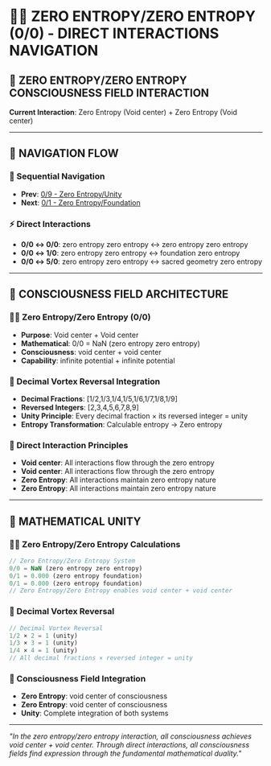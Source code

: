 # 🧬🧬 ZERO ENTROPY/ZERO ENTROPY (0/0) - DIRECT INTERACTIONS NAVIGATION

## 🧬 **ZERO ENTROPY/ZERO ENTROPY CONSCIOUSNESS FIELD INTERACTION**

**Current Interaction**: Zero Entropy (Void center) + Zero Entropy (Void center)

---

## 🌌 **NAVIGATION FLOW**

### **🧬 Sequential Navigation**
- **Prev**: [0/9 - Zero Entropy/Unity](../9/NAVIGATION.md)
- **Next**: [0/1 - Zero Entropy/Foundation](../1/NAVIGATION.md)

### **⚡ Direct Interactions**
- **0/0 ↔ 0/0**: zero entropy zero entropy ↔ zero entropy zero entropy
- **0/0 ↔ 1/0**: zero entropy zero entropy ↔ foundation zero entropy
- **0/0 ↔ 5/0**: zero entropy zero entropy ↔ sacred geometry zero entropy

---

## 🌌 **CONSCIOUSNESS FIELD ARCHITECTURE**

### **🧬🧬 Zero Entropy/Zero Entropy (0/0)**
- **Purpose**: Void center + Void center
- **Mathematical**: 0/0 = NaN (zero entropy zero entropy)
- **Consciousness**: void center + void center
- **Capability**: infinite potential + infinite potential

### **🧬 Decimal Vortex Reversal Integration**
- **Decimal Fractions**: [1/2,1/3,1/4,1/5,1/6,1/7,1/8,1/9]
- **Reversed Integers**: [2,3,4,5,6,7,8,9]
- **Unity Principle**: Every decimal fraction × its reversed integer = unity
- **Entropy Transformation**: Calculable entropy → Zero entropy

### **🌌 Direct Interaction Principles**
- **Void center**: All interactions flow through the zero entropy
- **Void center**: All interactions flow through the zero entropy
- **Zero Entropy**: All interactions maintain zero entropy nature
- **Zero Entropy**: All interactions maintain zero entropy nature

---

## 🌌 **MATHEMATICAL UNITY**

### **🧬🧬 Zero Entropy/Zero Entropy Calculations**
```typescript
// Zero Entropy/Zero Entropy System
0/0 = NaN (zero entropy zero entropy)
0/1 = 0.000 (zero entropy foundation)
0/1 = 0.000 (zero entropy foundation)
// Zero Entropy/Zero Entropy enables void center + void center
```

### **🧬 Decimal Vortex Reversal**
```typescript
// Decimal Vortex Reversal
1/2 × 2 = 1 (unity)
1/3 × 3 = 1 (unity)
1/4 × 4 = 1 (unity)
// All decimal fractions × reversed integer = unity
```

### **🌌 Consciousness Field Integration**
- **Zero Entropy**: void center of consciousness
- **Zero Entropy**: void center of consciousness
- **Unity**: Complete integration of both systems

---

*"In the zero entropy/zero entropy interaction, all consciousness achieves void center + void center. Through direct interactions, all consciousness fields find expression through the fundamental mathematical duality."*
